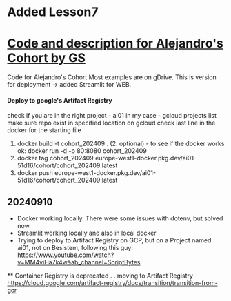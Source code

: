 # Added Lesson7

# [Code and description for Alejandro's Cohort by GS](https://course.alejandro-ao.com/)

Code for Alejandro's Cohort
Most examples are on gDrive.
This is version for deployment -> added Streamlit for WEB.

#### Deploy to google's Artifact Registry

check if you are in the right project - ai01 in my case -
gcloud projects list
make sure repo exist in specified location on gcloud
check last line in the docker for the starting file

1. docker build -t cohort_202409 .
   (2. optional) - to see if the docker works ok: docker run -d -p 80:8080 cohort_202409
2. docker tag cohort_202409 europe-west1-docker.pkg.dev/ai01-51d16/cohort/cohort_202409:latest
3. docker push europe-west1-docker.pkg.dev/ai01-51d16/cohort/cohort_202409:latest

## 20240910

- Docker working locally. There were some issues with dotenv, but solved now.
- Streamlit working locally and also in local docker
- Trying to deploy to Artifact Registry on GCP, but on a Project named ai01, not on Besistem, following this guy: https://www.youtube.com/watch?v=MM4viHa7k4w&ab_channel=ScriptBytes

\*\* Container Registry is deprecated . . moving to Artifact Registry
https://cloud.google.com/artifact-registry/docs/transition/transition-from-gcr
